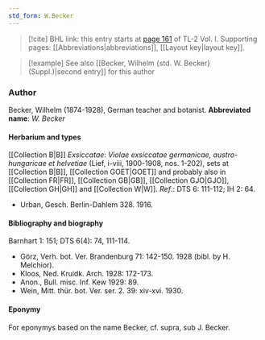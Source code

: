 ```yaml
---
std_form: W.Becker
---
```


> [!cite] BHL link: this entry starts at [page 161](https://www.biodiversitylibrary.org/page/33120292) of TL-2 Vol. I.
> Supporting pages: [[Abbreviations|abbreviations]], [[Layout key|layout key]].

> [!example] See also [[Becker, Wilhelm {std. W. Becker} (Suppl.)|second entry]] for this author

### Author

Becker, Wilhelm (1874-1928), German teacher and botanist. 
**Abbreviated name**: *W. Becker*

#### Herbarium and types

[[Collection B|B]]
*Exsiccatae*: *Violae exsiccatae germanicae, austro-hungaricae et helvetiae* (Lief, i-viii, 1900-1908, nos. 1-202), sets at [[Collection B|B]], [[Collection GOET|GOET]] and probably also in [[Collection FR|FR]], [[Collection GB|GB]], [[Collection GJO|GJO]], [[Collection GH|GH]] and [[Collection W|W]].
*Ref*.: DTS 6: 111-112; IH 2: 64.
- Urban, Gesch. Berlin-Dahlem 328. 1916.

#### Bibliography and biography

Barnhart 1: 151; DTS 6(4): 74, 111-114.
- Görz, Verh. bot. Ver. Brandenburg 71: 142-150. 1928 (bibl. by H. Melchior).
- Kloos, Ned. Kruidk. Arch. 1928: 172-173.
- Anon., Bull. misc. Inf. Kew 1929: 89.
- Wein, Mitt. thür. bot. Ver. ser. 2. 39: xiv-xvi. 1930.

#### Eponymy

For eponymys based on the name Becker, cf. supra, sub J. Becker.

